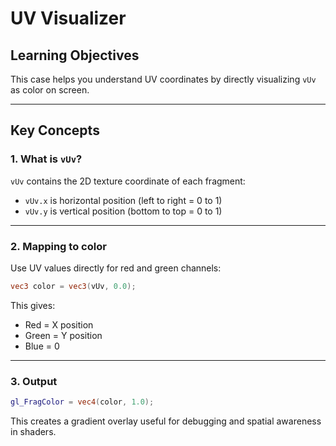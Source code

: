 # UV Visualizer

## Learning Objectives

This case helps you understand UV coordinates by directly visualizing `vUv` as color on screen.

---

## Key Concepts

### 1. What is `vUv`?

`vUv` contains the 2D texture coordinate of each fragment:

- `vUv.x` is horizontal position (left to right = 0 to 1)
- `vUv.y` is vertical position (bottom to top = 0 to 1)

---

### 2. Mapping to color

Use UV values directly for red and green channels:

```glsl
vec3 color = vec3(vUv, 0.0);
```

This gives:
- Red = X position
- Green = Y position
- Blue = 0

---

### 3. Output

```glsl
gl_FragColor = vec4(color, 1.0);
```

This creates a gradient overlay useful for debugging and spatial awareness in shaders.
